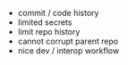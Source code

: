 - commit / code history
- limited secrets
- limit repo history
- cannot corrupt parent repo
- nice dev / interop workflow
